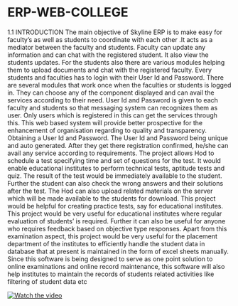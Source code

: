 # ERP-WEB-COLLEGE
1.1  INTRODUCTION
The   main  objective  of  Skyline  ERP  is  to  make  easy  for  faculty’s as well  as students  to  coordinate  with  each  other .It  acts  as  a  mediator  between  the  faculty and  students. Faculty  can  update  any  information and  can  chat  with  the  registered student. It  also  view  the  students  updates.
For  the  students  also  there  are  various  modules  helping  them  to  upload documents  and  chat  with  the  registered  faculty. Every  students  and faculties  has  to  login  with their  User  Id  and  Password.
There  are  several  modules  that  work  once  when  the  faculties  or  students  is  logged in. They  can choose  any  of  the  component  displayed and  can  avail  the  services according  to  their  need.
User  Id  and  Password  is  given  to  each  faculty  and  students  so  that messaging system  can  recognizes  them  as  user. Only  users  which  is  registered  in  this  can  get the  services  through  this.
This  web  based  system  will  provide  better  prospective  for  the enhancement  of organisation  regarding  to  quality  and  transparency.
Obtaining  a User  Id  and  Password.  The  User  Id  and  Password  being unique  and  auto  generated.  After  they  get  there  registration  confirmed, he/she  can  avail  any service  according  to  requirements.
The project allows Hod to schedule a test specifying time and set of questions for the test. It would enable educational institutes to perform technical tests, aptitude tests and quiz. The result of the test would be immediately available to the student. Further the student can also check the wrong answers and their solutions after the test. The Hod can also upload related materials on the server which will be made available to the students for download. This project would be helpful for creating practice tests, say for educational institutes.
This project would be very useful for educational institutes where regular evaluation of students’ is required. Further it can also be useful for anyone who requires feedback based on objective type responses. Apart from this examination aspect, this project would be very useful for the placement department of the institutes to efficiently handle the student data in database that at present is maintained in the form of excel sheets manually.
Since this software is being designed to serve as one point solution to online examinations and online record maintenance, this software will also help institutes to maintain the records of students  related activities like filtering of student data etc
 

 
 
 [![Watch the video](https://github.com/rashidahmad03/ERP-WEB-COLLEGE/blob/master/skyline%20erp.JPG)](https://youtu.be/E0XsM_RByIY)
